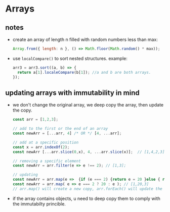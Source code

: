 # Arrays

## notes

- create an array of length n filled with random numbers less than max:

  ```javascript
  Array.from({ length: n }, () => Math.floor(Math.random() * max));
  ```

- use `localCompare()` to sort nested structures. example:

  ```javascript
  arr3 = arr3.sort((a, b) => {
    return a[1].localeCompare(b[1]); //a and b are both arrays.
  });
  ```

## updating arrays with immutability in mind

- we don't change the original array, we deep copy the array, then update the copy.

  ```js
  const arr = [1,2,3];
  
  // add to the first or the end of an array
  const newArr = [...arr, 4] /* OR */ [4, ...arr];
  
  // add at a specific position
  const x = arr.indexOf(2);
  const newArr [...arr.slice(0,x), 4, ...arr.slice(x)];  // [1,4,2,3]
  
  // removing a specific element
  const newArr = arr.filter(e => e !== 2); // [1,3];
  
  // updating
  const newArr = arr.map(e =>  {if (e === 2) {return e = 20 }else { return e } } ); // [ 1,20,3]
  const newArr = arr.map( e => e === 2 ? 20 : e ); // [1,20,3]
  // arr.map() will create a new copy, arr.forEach() will update the original array.
  ```
- if the array contains objects, u need to deep copy them to comply with the immutabilty princible. 
